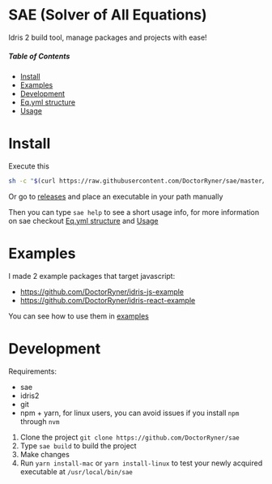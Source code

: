 # SAE (Solver of All Equations)

Idris 2 build tool, manage packages and projects with ease!

##### Table of Contents
- [Install](#install)
- [Examples](#examples)
- [Development](#development)
- [Eq.yml structure](docs/Eq.yml-Structure.md)
- [Usage](docs/Usage.md)

# Install

Execute this
```bash
sh -c "$(curl https://raw.githubusercontent.com/DoctorRyner/sae/master/scripts/install.sh)"`
```

Or go to [releases](https://github.com/DoctorRyner/sae/releases) and place an executable in your path manually

Then you can type `sae help` to see a short usage info, for more information on sae checkout [Eq.yml structure](docs/Eq.yml-Structure.md) and [Usage](docs/Usage.md)

# Examples

I made 2 example packages that target javascript:
* https://github.com/DoctorRyner/idris-js-example
* https://github.com/DoctorRyner/idris-react-example

You can see how to use them in [examples](https://github.com/DoctorRyner/sae/tree/master/example)

# Development

Requirements:
* sae
* idris2
* git
* npm + yarn, for linux users, you can avoid issues if you install `npm` through `nvm`

1. Clone the project `git clone https://github.com/DoctorRyner/sae`
2. Type `sae build` to build the project
3. Make changes
4. Run `yarn install-mac` or `yarn install-linux` to test your newly acquired executable at `/usr/local/bin/sae`
